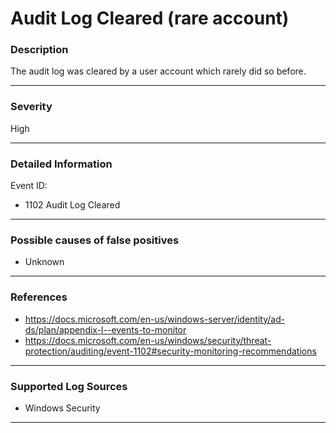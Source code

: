 # Audit Log Cleared (rare account)
### Description

The audit log was cleared by a user account which rarely did so before.

-------------------
### Severity

High

-------------------

### Detailed Information

Event ID:
  - 1102 Audit Log Cleared

-------------------

### Possible causes of false positives

- Unknown

-------------------
### References

- https://docs.microsoft.com/en-us/windows-server/identity/ad-ds/plan/appendix-l--events-to-monitor 
- https://docs.microsoft.com/en-us/windows/security/threat-protection/auditing/event-1102#security-monitoring-recommendations

-------------------
### Supported Log Sources

- Windows Security

-------------------
